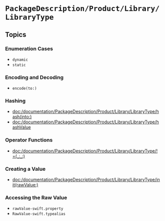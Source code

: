 # ``PackageDescription/Product/Library/LibraryType``

## Topics

### Enumeration Cases

- ``dynamic``
- ``static``

### Encoding and Decoding

- ``encode(to:)``

### Hashing

- <doc:/documentation/PackageDescription/Product/Library/LibraryType/hash(into:)>
- <doc:/documentation/PackageDescription/Product/Library/LibraryType/hashValue>

### Operator Functions

- <doc:/documentation/PackageDescription/Product/Library/LibraryType/!=(_:_:)>

### Creating a Value

- <doc:/documentation/PackageDescription/Product/Library/LibraryType/init(rawValue:)>

### Accessing the Raw Value

- ``rawValue-swift.property``
- ``RawValue-swift.typealias``
